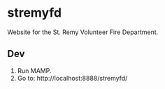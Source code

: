 # stremyfd
Website for the St. Remy Volunteer Fire Department.

## Dev

1. Run MAMP.
2. Go to: http://localhost:8888/stremyfd/
